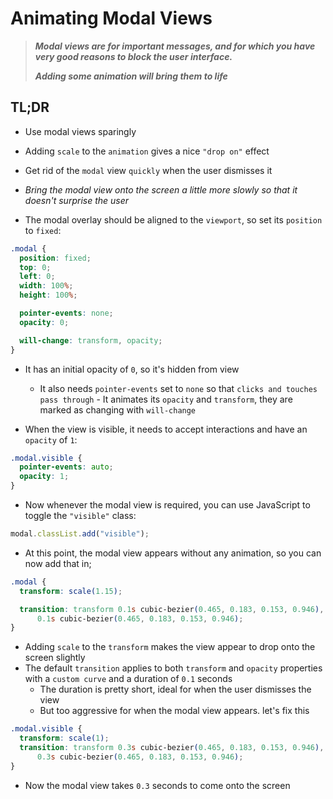 # Animating Modal Views

> **_Modal views are for important messages, and for which you have very good reasons to block the user interface._**
>
> **_Adding some animation will bring them to life_**

## TL;DR

- Use modal views sparingly
- Adding `scale` to the `animation` gives a nice `"drop on"` effect
- Get rid of the `modal` view `quickly` when the user dismisses it
- _Bring the modal view onto the screen a little more slowly so that it doesn't surprise the user_

- The modal overlay should be aligned to the `viewport`, so set its `position` to `fixed`:

```css
.modal {
  position: fixed;
  top: 0;
  left: 0;
  width: 100%;
  height: 100%;

  pointer-events: none;
  opacity: 0;

  will-change: transform, opacity;
}
```

- It has an initial opacity of `0`, so it's hidden from view

  - It also needs `pointer-events` set to `none` so that `clicks and touches pass through` - It animates its `opacity` and `transform`, they are marked as changing with `will-change`

- When the view is visible, it needs to accept interactions and have an `opacity` of `1`:

```css
.modal.visible {
  pointer-events: auto;
  opacity: 1;
}
```

- Now whenever the modal view is required, you can use JavaScript to toggle the `"visible"` class:

```js
modal.classList.add("visible");
```

- At this point, the modal view appears without any animation, so you can now add that in;

```css
.modal {
  transform: scale(1.15);

  transition: transform 0.1s cubic-bezier(0.465, 0.183, 0.153, 0.946), opacity
      0.1s cubic-bezier(0.465, 0.183, 0.153, 0.946);
}
```

- Adding `scale` to the `transform` makes the view appear to drop onto the screen slightly
- The default `transition` applies to both `transform` and `opacity` properties with a `custom curve` and a duration of `0.1` seconds
  - The duration is pretty short, ideal for when the user dismisses the view
  - But too aggressive for when the modal view appears. let's fix this

```css
.modal.visible {
  transform: scale(1);
  transition: transform 0.3s cubic-bezier(0.465, 0.183, 0.153, 0.946), opacity
      0.3s cubic-bezier(0.465, 0.183, 0.153, 0.946);
}
```

- Now the modal view takes `0.3` seconds to come onto the screen
